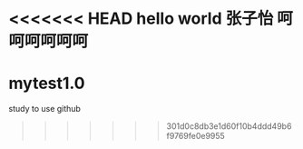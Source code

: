 <<<<<<< HEAD
hello world
张子怡
呵呵呵呵呵呵
=======
# mytest1.0
study to use github
>>>>>>> 301d0c8db3e1d60f10b4ddd49b6f9769fe0e9955
